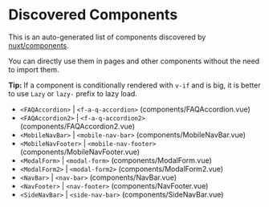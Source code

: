 # Discovered Components

This is an auto-generated list of components discovered by [nuxt/components](https://github.com/nuxt/components).

You can directly use them in pages and other components without the need to import them.

**Tip:** If a component is conditionally rendered with `v-if` and is big, it is better to use `Lazy` or `lazy-` prefix to lazy load.

- `<FAQAccordion>` | `<f-a-q-accordion>` (components/FAQAccordion.vue)
- `<FAQAccordion2>` | `<f-a-q-accordion2>` (components/FAQAccordion2.vue)
- `<MobileNavBar>` | `<mobile-nav-bar>` (components/MobileNavBar.vue)
- `<MobileNavFooter>` | `<mobile-nav-footer>` (components/MobileNavFooter.vue)
- `<ModalForm>` | `<modal-form>` (components/ModalForm.vue)
- `<ModalForm2>` | `<modal-form2>` (components/ModalForm2.vue)
- `<NavBar>` | `<nav-bar>` (components/NavBar.vue)
- `<NavFooter>` | `<nav-footer>` (components/NavFooter.vue)
- `<SideNavBar>` | `<side-nav-bar>` (components/SideNavBar.vue)
